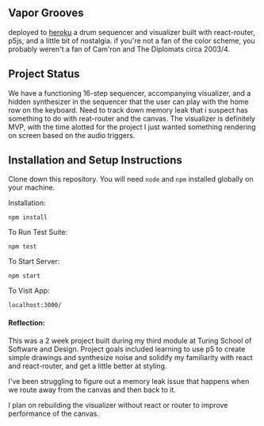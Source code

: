 ## Vapor Grooves

deployed to [heroku](http://vapor-grooves-v1.herokuapp.com/)
a drum sequencer and visualizer built with react-router, p5js, and a little bit of nostalgia. if you're not a fan of the color scheme, you probably weren't a fan of Cam'ron and The Diplomats circa 2003/4.

## Project Status

We have a functioning 16-step sequencer, accompanying visualizer, and a hidden synthesizer in the sequencer that the user can play with the home row on the keyboard. Need to track down memory leak that i suspect has something to do with reat-router and the canvas. The visualizer is definitely MVP, with the time alotted for the project I just wanted something rendering on screen based on the audio triggers. 

## Installation and Setup Instructions

Clone down this repository. You will need `node` and `npm` installed globally on your machine.  

Installation:

`npm install`  

To Run Test Suite:  

`npm test`  

To Start Server:

`npm start`  

To Visit App:

`localhost:3000/`  

#### Reflection:  

This was a 2 week project built during my third module at Turing School of Software and Design. Project goals included learning to use p5 to create simple drawings and synthesize noise and solidify my familiarity with react and react-router, and get a little better at styling.

I've been struggling to figure out a memory leak issue that happens when we route away from the canvas and then back to it.

I plan on rebuilding the visualizer without react or router to improve performance of the canvas.
